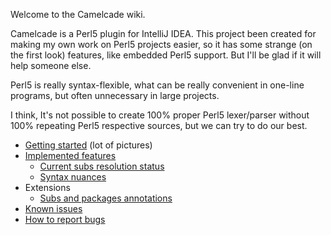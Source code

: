 Welcome to the Camelcade wiki.

Camelcade is a Perl5 plugin for IntelliJ IDEA. This project been created for making my own work on Perl5 projects easier, so it has some strange (on the first look) features, like embedded Perl5 support. But I'll be glad if it will help someone else.

Perl5 is really syntax-flexible, what can be really convenient in one-line programs, but often unnecessary in large projects. 

I think, It's not possible to create 100% proper Perl5 lexer/parser without 100% repeating Perl5 respective sources, but we can try to do our best.

* [Getting started](https://github.com/hurricup/Perl5-IDEA/wiki/Getting-started) (lot of pictures)
* [Implemented features](https://github.com/hurricup/Perl5-IDEA/wiki/Implemented-features)
  * [Current subs resolution status](https://github.com/hurricup/Perl5-IDEA/wiki/Subs-resolution-status)
  * [Syntax nuances](https://github.com/hurricup/Perl5-IDEA/wiki/Perl-syntax-nuances)
* Extensions
  * [Subs and packages annotations](https://github.com/hurricup/Perl5-IDEA/wiki/Subs-annotations)
* [Known issues](https://github.com/hurricup/Perl5-IDEA/wiki/Known-issues)
* [How to report bugs](https://github.com/hurricup/Perl5-IDEA/wiki/Bug-report-policy)

